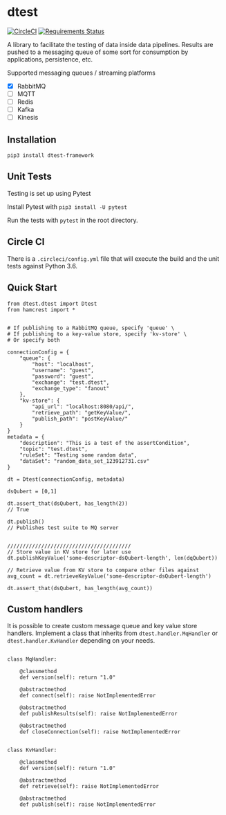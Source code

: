 # dtest

[![CircleCI](https://circleci.com/gh/sjensen85/dtest/tree/master.svg?style=svg)](https://circleci.com/gh/sjensen85/dtest/tree/master)
[![Requirements Status](https://requires.io/github/sjensen85/dtest/requirements.svg?branch=master)](https://requires.io/github/sjensen85/dtest/requirements/?branch=master)

A library to facilitate the testing of data inside data pipelines. Results are pushed to a messaging queue of some sort for consumption by applications, persistence, etc.

Supported messaging queues / streaming platforms

- [x] RabbitMQ
- [ ] MQTT
- [ ] Redis
- [ ] Kafka
- [ ] Kinesis

## Installation

`pip3 install dtest-framework`

## Unit Tests

Testing is set up using Pytest

Install Pytest with `pip3 install -U pytest`

Run the tests with `pytest` in the root directory.

## Circle CI

There is a `.circleci/config.yml` file that will execute the build and the unit tests against Python 3.6.

## Quick Start

~~~
from dtest.dtest import Dtest
from hamcrest import *


# If publishing to a RabbitMQ queue, specify 'queue' \
# If publishing to a key-value store, specify 'kv-store' \
# Or specify both

connectionConfig = {
    "queue": {
        "host": "localhost",
        "username": "guest",
        "password": "guest",
        "exchange": "test.dtest",
        "exchange_type": "fanout"
    },
    "kv-store": {
        "api_url": "localhost:8080/api/",
        "retrieve_path": "getKeyValue/",
        "publish_path": "postKeyValue/"
    } 
}
metadata = {
    "description": "This is a test of the assertCondition",
    "topic": "test.dtest",
    "ruleSet": "Testing some random data",
    "dataSet": "random_data_set_123912731.csv"
}

dt = Dtest(connectionConfig, metadata)

dsQubert = [0,1]

dt.assert_that(dsQubert, has_length(2))
// True

dt.publish()
// Publishes test suite to MQ server


////////////////////////////////////////
// Store value in KV store for later use
dt.publishKeyValue('some-descriptor-dsQubert-length', len(dqQubert))

// Retrieve value from KV store to compare other files against
avg_count = dt.retrieveKeyValue('some-descriptor-dsQubert-length')

dt.assert_that(dsQubert, has_length(avg_count))
~~~

## Custom handlers

It is possible to create custom message queue and key value store handlers. Implement a class that inherits from `dtest.handler.MqHandler` or `dtest.handler.KvHandler` depending on your needs.

~~~

class MqHandler:

    @classmethod
    def version(self): return "1.0"

    @abstractmethod
    def connect(self): raise NotImplementedError

    @abstractmethod
    def publishResults(self): raise NotImplementedError

    @abstractmethod
    def closeConnection(self): raise NotImplementedError


class KvHandler:
    
    @classmethod
    def version(self): return "1.0"

    @abstractmethod
    def retrieve(self): raise NotImplementedError

    @abstractmethod
    def publish(self): raise NotImplementedError

~~~

